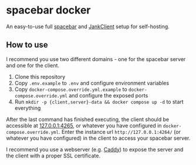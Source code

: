 # spacebar docker

An easy-to-use full [spacebar](https://spacebar.chat/) and [JankClient](https://github.com/MathMan05/JankClient)
setup for self-hosting.

## How to use

I recommend you use two different domains - one for the spacebar server and one for the client.

1. Clone this repository
2. Copy `.env.example` to `.env` and configure environment variables
3. Copy `docker-compose.override.yml.example` to `docker-compose.override.yml` and configure the exposed ports
4. Run `mkdir -p {client,server}-data && docker compose up -d` to start everything

After the last command has finished executing, the client should be accessible
at [127.0.0.1:4265](http://127.0.0.1:4265/), or whatever you have configured in `docker-compose.override.yml`.
Enter the instance url `http://127.0.0.1:4264/` (or whatever you have configured) in the client to access your spacebar server.

I recommend you use a webserver (e.g. [Caddy](https://caddyserver.com/)) to expose the server and the client
with a proper SSL certificate.
